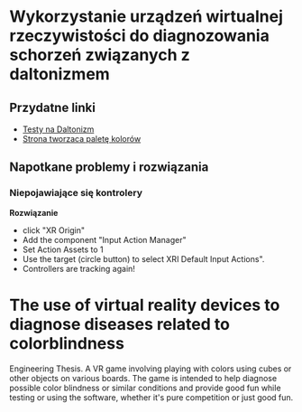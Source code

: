 # Wykorzystanie urządzeń wirtualnej rzeczywistości do diagnozowania schorzeń związanych z daltonizmem

## Przydatne linki

- [Testy na Daltonizm](https://www.pl.colorlitelens.com/test-na-daltonizm.html)
- [Strona tworzaca paletę kolorów](https://coolors.co/5c0029-61304b-857c8d-94bfbe-acf7c1)

## Napotkane problemy i rozwiązania

  ### Niepojawiające się kontrolery
  **Rozwiązanie**
  - click "XR Origin"
  - Add the component "Input Action Manager"
  - Set Action Assets to 1
  - Use the target (circle button) to select XRI Default Input Actions".
  - Controllers are tracking again!


# The use of virtual reality devices to diagnose diseases related to colorblindness
Engineering Thesis. A VR game involving playing with colors using cubes or other objects on various boards. The game is intended to help diagnose possible color blindness or similar conditions and provide good fun while testing or using the software, whether it's pure competition or just good fun.

